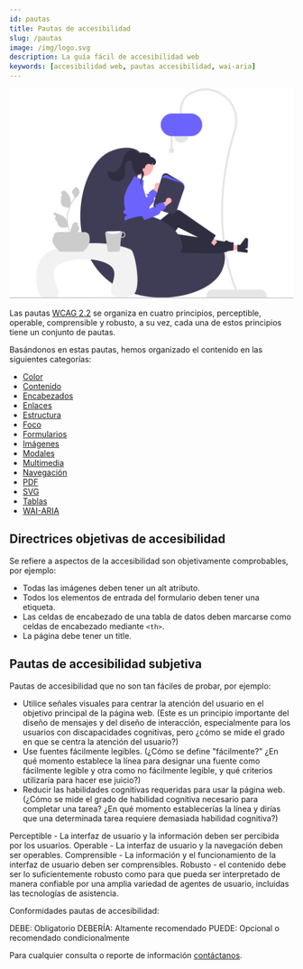 ```yaml
---
id: pautas
title: Pautas de accesibilidad
slug: /pautas
image: /img/logo.svg
description: La guía fácil de accesibilidad web
keywords: [accesibilidad web, pautas accesibilidad, wai-aria]
---
```


<img src="/img/pautas.svg" alt="" />

Las pautas [WCAG 2.2](/wcag-2.2) se organiza en cuatro principios, perceptible, operable, comprensible y robusto, a su vez, cada una de estos principios tiene un conjunto de pautas.

Basándonos en estas pautas, hemos organizado el contenido en las siguientes categorías:

- [Color](color)
- [Contenido](contenido)
- [Encabezados](encabezado)
- [Enlaces](enlaces)
- [Estructura](estructura)
- [Foco](foco)
- [Formularios](formulario)
- [Imágenes](imagen)
- [Modales](modal)
- [Multimedia](multimedia)
- [Navegación](navegacion)
- [PDF](archivo-pdf)
- [SVG](svg)
- [Tablas](tabla)
- [WAI-ARIA](wai-aria)


## Directrices objetivas de accesibilidad

Se refiere a aspectos de la accesibilidad son objetivamente comprobables, por ejemplo:

- Todas las imágenes deben tener un alt atributo.
- Todos los elementos de entrada del formulario deben tener una etiqueta.
- Las celdas de encabezado de una tabla de datos deben marcarse como celdas de encabezado mediante `<th>`.
- La página debe tener un title.

## Pautas de accesibilidad subjetiva

Pautas de accesibilidad que no son tan fáciles de probar, por ejemplo:

- Utilice señales visuales para centrar la atención del usuario en el objetivo principal de la página web. (Este es un principio importante del diseño de mensajes y del diseño de interacción, especialmente para los usuarios con discapacidades cognitivas, pero ¿cómo se mide el grado en que se centra la atención del usuario?)
- Use fuentes fácilmente legibles. (¿Cómo se define "fácilmente?" ¿En qué momento establece la línea para designar una fuente como fácilmente legible y otra como no fácilmente legible, y qué criterios utilizaría para hacer ese juicio?)
- Reducir las habilidades cognitivas requeridas para usar la página web. (¿Cómo se mide el grado de habilidad cognitiva necesario para completar una tarea? ¿En qué momento establecerías la línea y dirías que una determinada tarea requiere demasiada habilidad cognitiva?)



Perceptible - La interfaz de usuario y la información deben ser percibida por los usuarios.
Operable - La interfaz de usuario y la navegación deben ser operables.
Comprensible - La información y el funcionamiento de la interfaz de usuario deben ser comprensibles.
Robusto - el contenido debe ser lo suficientemente robusto como para que pueda ser interpretado de manera confiable por una amplia variedad de agentes de usuario, incluidas las tecnologías de asistencia.


Conformidades pautas de accesibilidad:

DEBE: Obligatorio
DEBERÍA: Altamente recomendado
PUEDE: Opcional o recomendado condicionalmente


Para cualquier consulta o reporte de información [contáctanos](mailto:accesible.es@gmail.com).

